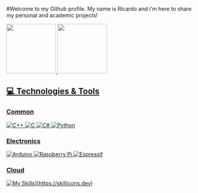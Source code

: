 #Welcome to my Github profile.
My name is Ricardo and i'm here to share my personal and academic projects!
<div>
<a href="https://github.com/RicardoX2X">
<img height="130em" src="https://github-readme-stats.vercel.app/api/top-langs/?username=RicardoX2X&layout=compact&langs_count=7&theme=dracula"/>
<img height="130em" src="https://github-readme-stats.vercel.app/api?username=RicardoX2X&show_icons=true&theme=dracula&include_all_commits=true&count_private=true"/>
</div>
  
## 💻 Technologies & Tools

### Common
![C++](https://img.shields.io/badge/C++-00599C?style=for-the-badge&logo=c%2B%2B&logoColor=white)
![C](https://img.shields.io/badge/C-A8B9CC?style=for-the-badge&logo=c&logoColor=white)
![C#](https://img.shields.io/badge/csharp-239120?style=for-the-badge&logo=csharp&logoColor=white)
![Python](https://img.shields.io/badge/Python-5391FE?style=for-the-badge&logo=Python&logoColor=white)
  
### Electronics
![Arduino](https://img.shields.io/badge/Arduino-00979D?style=for-the-badge&logo=arduino&logoColor=white)
![Raspberry Pi](https://img.shields.io/badge/raspberrypi%20Pi-A22846?style=for-the-badge&logo=raspberrypi&logoColor=white)
![Espressif](https://img.shields.io/badge/espressif-E7352C?style=for-the-badge&logo=espressif&logoColor=white)
  
### Cloud
![My Skills](https://skillicons.dev/icons?i=aws,gcp,azure)](https://skillicons.dev)


